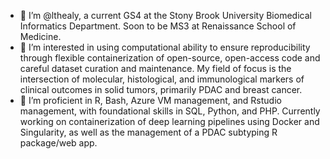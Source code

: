 - 👋 I’m @lthealy, a current GS4 at the Stony Brook University Biomedical Informatics Department. Soon to be MS3 at Renaissance School of Medicine.
- 👀 I’m interested in using computational ability to ensure reproducibility through flexible containerization of open-source, open-access code and careful dataset curation and maintenance. My field of focus is the intersection of molecular, histological, and immunological markers of clinical outcomes in solid tumors, primarily PDAC and breast cancer.
- 🌱 I’m proficient in R, Bash, Azure VM management, and Rstudio management, with foundational skills in SQL, Python, and PHP. Currently working on containerization of deep learning pipelines using Docker and Singularity, as well as the management of a PDAC subtyping R package/web app.

<!---
lthealy/lthealy is a ✨ special ✨ repository because its `README.md` (this file) appears on your GitHub profile.
You can click the Preview link to take a look at your changes.
--->
